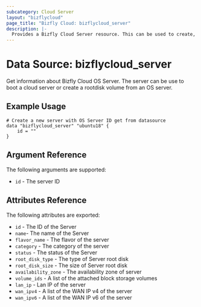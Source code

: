 ```yaml
---
subcategory: Cloud Server
layout: "bizflycloud"
page_title: "Bizfly Cloud: bizflycloud_server"
description: |-
  Provides a Bizfly Cloud Server resource. This can be used to create, modify, and delete Servers. Servers also support provisioning.
---
```


# Data Source: bizflycloud_server

Get ìnformation about Bizfly Cloud OS Server. The server can be use to boot a cloud server or create a rootdisk volume from an OS server. 

## Example Usage

```hcl
# Create a new server with OS Server ID get from datasource
data "bizflycloud_server" "ubuntu18" {
    id = ""
}

```

## Argument Reference

The following arguments are supported:

* `id` - The server ID

## Attributes Reference

The following attributes are exported:

* `id` - The ID of the Server
* `name`- The name of the Server
* `flavor_name` - The flavor of the server
* `category` - The category of the server
* `status` - The status of the Server
* `root_disk_type` - The type of Server root disk
* `root_disk_size` - The size of Server root disk
* `availability_zone` - The availability zone of server
* `volume_ids` - A list of the attached block storage volumes
* `lan_ip` - Lan IP of the server
* `wan_ipv4` - A list of the WAN IP v4 of the server
* `wan_ipv6` - A list of the WAN IP v6 of the server